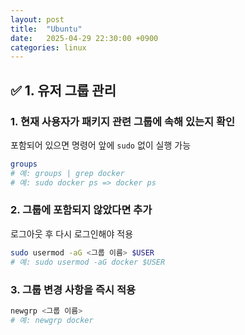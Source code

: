 ```yaml
---
layout: post
title:  "Ubuntu"
date:   2025-04-29 22:30:00 +0900
categories: linux
---
```

## ✅ 1. 유저 그룹 관리

### 1. 현재 사용자가 패키지 관련 그룹에 속해 있는지 확인

포함되어 있으면 명령어 앞에 `sudo` 없이 실행 가능

```bash
groups
# 예: groups | grep docker
# 예: sudo docker ps => docker ps
```

### 2. 그룹에 포함되지 않았다면 추가  

로그아웃 후 다시 로그인해야 적용

```bash
sudo usermod -aG <그룹 이름> $USER
# 예: sudo usermod -aG docker $USER
```

### 3. 그룹 변경 사항을 즉시 적용

```bash
newgrp <그룹 이름>
# 예: newgrp docker
```
